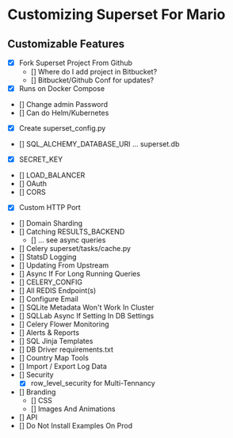 # Customizing Superset For Mario

## Customizable Features

* [x] Fork Superset Project From Github
  * [] Where do I add project in Bitbucket?
  * [] Bitbucket/Github Conf for updates?
* [x] Runs on Docker Compose
* [] Change admin Password
* [] Can do Helm/Kubernetes
* [x] Create superset_config.py
* [] SQL_ALCHEMY_DATABASE_URI ... superset.db
* [x] SECRET_KEY
* [] LOAD_BALANCER
* [] OAuth
* [] CORS
* [x] Custom HTTP Port
* [] Domain Sharding
* [] Catching RESULTS_BACKEND
  * [] ... see async queries
* [] Celery superset/tasks/cache.py
* [] StatsD Logging
* [] Updating From Upstream
* [] Async If For Long Running Queries
* [] CELERY_CONFIG
* [] All REDIS Endpoint(s)
* [] Configure Email
* [] SQLite Metadata Won't Work In Cluster
* [] SQLLab Async If Setting In DB Settings
* [] Celery Flower Monitoring
* [] Alerts & Reports
* [] SQL Jinja Templates
* [] DB Driver requirements.txt
* [] Country Map Tools
* [] Import / Export Log Data
* [] Security
  * [x] row_level_security for Multi-Tennancy
* [] Branding
  * [] CSS
  * [] Images And Animations
* [] API
* [] Do Not Install Examples On Prod